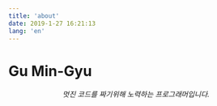 ```yaml
---
title: 'about'
date: 2019-1-27 16:21:13
lang: 'en'
---
```


# Gu Min-Gyu

<div align="center">

_멋진 코드를 짜기위해 노력하는 프로그래머입니다._

</div>
